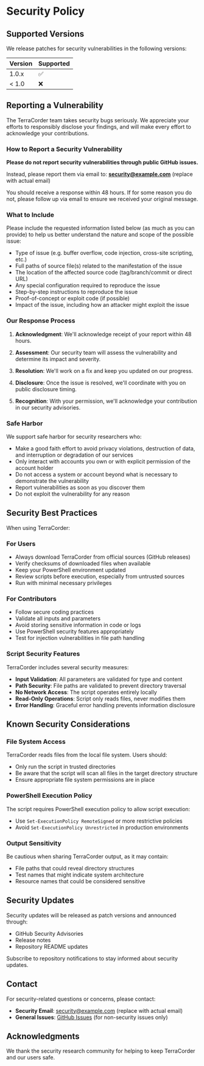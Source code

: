 # Security Policy

## Supported Versions

We release patches for security vulnerabilities in the following versions:

| Version | Supported          |
| ------- | ------------------ |
| 1.0.x   | :white_check_mark: |
| < 1.0   | :x:                |

## Reporting a Vulnerability

The TerraCorder team takes security bugs seriously. We appreciate your efforts to responsibly disclose your findings, and will make every effort to acknowledge your contributions.

### How to Report a Security Vulnerability

**Please do not report security vulnerabilities through public GitHub issues.**

Instead, please report them via email to: **security@example.com** (replace with actual email)

You should receive a response within 48 hours. If for some reason you do not, please follow up via email to ensure we received your original message.

### What to Include

Please include the requested information listed below (as much as you can provide) to help us better understand the nature and scope of the possible issue:

* Type of issue (e.g. buffer overflow, code injection, cross-site scripting, etc.)
* Full paths of source file(s) related to the manifestation of the issue
* The location of the affected source code (tag/branch/commit or direct URL)
* Any special configuration required to reproduce the issue
* Step-by-step instructions to reproduce the issue
* Proof-of-concept or exploit code (if possible)
* Impact of the issue, including how an attacker might exploit the issue

### Our Response Process

1. **Acknowledgment**: We'll acknowledge receipt of your report within 48 hours.

2. **Assessment**: Our security team will assess the vulnerability and determine its impact and severity.

3. **Resolution**: We'll work on a fix and keep you updated on our progress.

4. **Disclosure**: Once the issue is resolved, we'll coordinate with you on public disclosure timing.

5. **Recognition**: With your permission, we'll acknowledge your contribution in our security advisories.

### Safe Harbor

We support safe harbor for security researchers who:

* Make a good faith effort to avoid privacy violations, destruction of data, and interruption or degradation of our services
* Only interact with accounts you own or with explicit permission of the account holder
* Do not access a system or account beyond what is necessary to demonstrate the vulnerability
* Report vulnerabilities as soon as you discover them
* Do not exploit the vulnerability for any reason

## Security Best Practices

When using TerraCorder:

### For Users
* Always download TerraCorder from official sources (GitHub releases)
* Verify checksums of downloaded files when available
* Keep your PowerShell environment updated
* Review scripts before execution, especially from untrusted sources
* Run with minimal necessary privileges

### For Contributors
* Follow secure coding practices
* Validate all inputs and parameters
* Avoid storing sensitive information in code or logs
* Use PowerShell security features appropriately
* Test for injection vulnerabilities in file path handling

### Script Security Features

TerraCorder includes several security measures:

* **Input Validation**: All parameters are validated for type and content
* **Path Security**: File paths are validated to prevent directory traversal
* **No Network Access**: The script operates entirely locally
* **Read-Only Operations**: Script only reads files, never modifies them
* **Error Handling**: Graceful error handling prevents information disclosure

## Known Security Considerations

### File System Access
TerraCorder reads files from the local file system. Users should:
* Only run the script in trusted directories
* Be aware that the script will scan all files in the target directory structure
* Ensure appropriate file system permissions are in place

### PowerShell Execution Policy
The script requires PowerShell execution policy to allow script execution:
* Use `Set-ExecutionPolicy RemoteSigned` or more restrictive policies
* Avoid `Set-ExecutionPolicy Unrestricted` in production environments

### Output Sensitivity
Be cautious when sharing TerraCorder output, as it may contain:
* File paths that could reveal directory structures
* Test names that might indicate system architecture
* Resource names that could be considered sensitive

## Security Updates

Security updates will be released as patch versions and announced through:
* GitHub Security Advisories
* Release notes
* Repository README updates

Subscribe to repository notifications to stay informed about security updates.

## Contact

For security-related questions or concerns, please contact:
* **Security Email**: security@example.com (replace with actual email)
* **General Issues**: [GitHub Issues](https://github.com/WodansSon/terraform-terracorder/issues) (for non-security issues only)

## Acknowledgments

We thank the security research community for helping to keep TerraCorder and our users safe.
